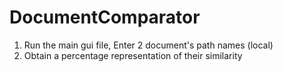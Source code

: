 # DocumentComparator

1. Run the main gui file, Enter 2 document's path names (local)
2. Obtain a percentage representation of their similarity
